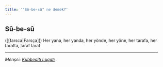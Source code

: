 ```yaml
---
title: '"Sû-be-sû" ne demek?'
---
```


## Sû-be-sû
([[farsca|Farsça]]) Her yana, her yanda, her yönde, her yöne, her tarafa, her tarafta, taraf taraf

---
*Menşei: [Kubbealtı Lugatı](https://www.lugatim.com/s/Sûbesû)*